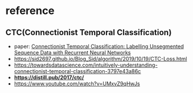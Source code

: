 # reference

## CTC(Connectionist Temporal Classification)
- paper: [Connectionist Temporal Classification: Labelling Unsegmented Sequence Data with Recurrent Neural Networks](https://www.cs.toronto.edu/~graves/icml_2006.pdf)
- https://sid2697.github.io/Blog_Sid/algorithm/2019/10/19/CTC-Loss.html
- https://towardsdatascience.com/intuitively-understanding-connectionist-temporal-classification-3797e43a86c
- **https://distill.pub/2017/ctc/**
- https://www.youtube.com/watch?v=UMxvZ9qHwJs